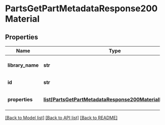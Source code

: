 # PartsGetPartMetadataResponse200Material

## Properties
Name | Type | Description | Notes
------------ | ------------- | ------------- | -------------
**library_name** | **str** | Name of the material library | [optional] 
**id** | **str** | Id of the material | [optional] 
**properties** | [**list[PartsGetPartMetadataResponse200MaterialProperties]**](PartsGetPartMetadataResponse200MaterialProperties.md) | Properties of the material | [optional] 

[[Back to Model list]](../README.md#documentation-for-models) [[Back to API list]](../README.md#documentation-for-api-endpoints) [[Back to README]](../README.md)


